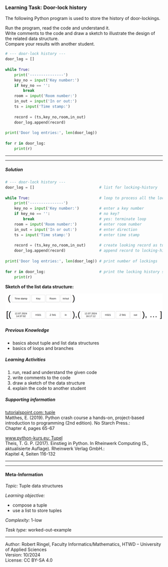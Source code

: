 ### Learning Task: Door-lock history

The following Python program is used to store the history of door-lockings.

Run the program, read the code and understand it.  
Write comments to the code and draw a sketch to illustrate the design of the related data structure.  
Compare your results with another student.

``` python
# --- door-lock history ---
door_log = []

while True:
	print('---------------')
	key_no = input('Key number:')
	if key_no == '':
		break
	room = input('Room number:')
	in_out = input('In or out:')
	ts = input('Time stamp:')

	record = (ts,key_no,room,in_out)
	door_log.append(record)

print('Door log entries:', len(door_log))

for r in door_log:
	print(r)
```

---------------------------------------
---------------------------------------

##### Solution

``` python
# --- door-lock history ---
door_log = []                             # list for locking-history

while True:                               # loop to process all the locking data
	print('---------------')
	key_no = input('Key number:')         # enter a key number
	if key_no == '':                      # no key?
		break                             # yes: terminate loop
	room = input('Room number:')          # enter room number
	in_out = input('In or out:')          # enter direction
	ts = input('Time stamp:')             # enter time stamp

	record = (ts,key_no,room,in_out)      # create looking record as tuple
	door_log.append(record)               # append record to locking-history

print('Door log entries:', len(door_log)) # print number of lockings

for r in door_log:                        # print the locking history sequence
	print(r)
```

**Sketch of the list data structure:**

![](DoorLockHistory.png) 

##### Previous Knowledge

- basics about tuple and list data structures
- basics of loops and branches

##### Learning Activities

1) run, read and understand the given code
2) write comments to the code
3) draw a sketch of the data structure 
4) explain the code to another student

##### Supporting information

[tutorialspoint.com: tuple](https://www.tutorialspoint.com/python/python_tuples.htm)  
Matthes, E. (2019). Python crash course a hands-on, project-based introduction to programming (2nd edition). No Starch Press.:  
Chapter 4, pages 65-67  

[www.python-kurs.eu: Tupel](https://www.python-kurs.eu/python3_sequentielle_datentypen.php)  
Theis, T. G. P. (2017). Einstieg in Python. In Rheinwerk Computing (5., aktualisierte Auflage). Rheinwerk Verlag GmbH.:   
Kapitel 4, Seiten 116-132

---------------------------------------
---------------------------------------
#### Meta-Information
*Topic:*  Tuple data structures 

*Learning objective:*  
- compose a tuple
- use a list to store tuples

[//]: # "learning objective: 2-tuple"
[//]: # "previous knowledge: 1-branch 2-loop 2-list"

*Complexity:*  1-low 

*Task type:*  worked-out-example

----
Author: Robert Ringel, Faculty Informatics/Mathematics, HTWD – University of Applied Sciences  
Version: 10/2024            
License: CC BY-SA 4.0
